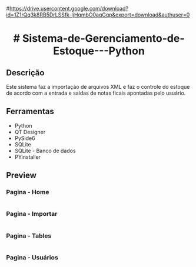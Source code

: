 
#https://drive.usercontent.google.com/download?id=1Z1rQq3k8RB5DrLSSfk-IjHqmbO0aqGqp&export=download&authuser=0

<h1 align="center">
# Sistema-de-Gerenciamento-de-Estoque---Python
</h1>


## Descrição
Este sistema faz a importação de arquivos XML e faz o controle do estoque de acordo com a entrada e saídas de notas ficais apontadas pelo usuário.


## Ferramentas
<ul>
  <li>Python</li>
  <li>QT Designer</li>
  <li>PySide6</li>
  <li>SQLite</li>
  <li>SQLite - Banco de dados</li>
  <li>PYinstaller</li>
</ul>

## Preview
  ### Pagina - Home
  
<img src="" >


  ### Pagina - Importar
  
<img src="" >


  ### Pagina - Tables
  
<img src="" >

  ### Pagina - Usuários
  
<img src="" >
